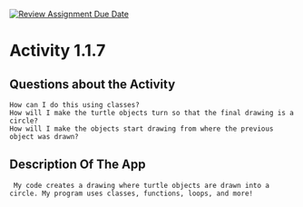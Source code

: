[![Review Assignment Due Date](https://classroom.github.com/assets/deadline-readme-button-22041afd0340ce965d47ae6ef1cefeee28c7c493a6346c4f15d667ab976d596c.svg)](https://classroom.github.com/a/K3waziIG)
# Activity 1.1.7

## Questions about the Activity 
```
How can I do this using classes?
How will I make the turtle objects turn so that the final drawing is a circle?
How will I make the objects start drawing from where the previous object was drawn?

```
## Description Of The App 
```
 My code creates a drawing where turtle objects are drawn into a circle. My program uses classes, functions, loops, and more!

```
